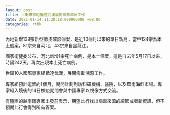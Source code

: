 ```yaml
---
layout: post
title: 世衛專家組抵達武漢展開病毒溯源工作
date: 2021-01-14 11:28:18.000000000 +08:00
categories: rthk
---
```


內地新增138宗新型肺炎確診個案，是近10個月以來的單日新高，當中124宗為本土個案，81宗來自河北，43宗來自黑龍江。

國家衛健委公布，河北新增1宗死亡病例，是本土個案，這是自去年5月17日以來，時隔242天，再次出現本土死亡病例。

世衛10人國際專家組抵達武漢，展開病毒溯源工作。

專家組預計逗留約1個月，期間計劃到訪科研機構、醫院，以及華南海鮮市場。專家組入境後的14日檢疫期間會與中國專家以視像方式交流。

有隨團的越南籍專家出發前表示，期望此行找出病毒來源的細節或者新資訊，但不預期此行會得到所有答案。
